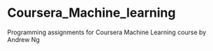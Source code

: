 # Coursera_Machine_learning
Programming assignments for Coursera Machine Learning course by Andrew Ng
